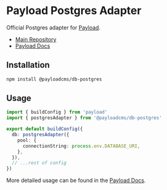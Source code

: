 # Payload Postgres Adapter

Official Postgres adapter for [Payload](https://payloadcms.com).

- [Main Repository](https://github.com/payloadcms/payload)
- [Payload Docs](https://payloadcms.com/docs)

## Installation

```bash
npm install @payloadcms/db-postgres
```

## Usage

```ts
import { buildConfig } from 'payload'
import { postgresAdapter } from '@payloadcms/db-postgres'

export default buildConfig({
  db: postgresAdapter({
    pool: {
      connectionString: process.env.DATABASE_URI,
    },
  }),
  // ...rest of config
})
```

More detailed usage can be found in the [Payload Docs](https://payloadcms.com/docs/configuration/overview).
